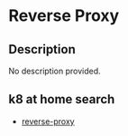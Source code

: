 # Reverse Proxy

## Description

No description provided.

## k8 at home search

- [reverse-proxy](https://nanne.dev/k8s-at-home-search/#/reverse-proxy)
